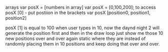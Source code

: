 arrays
var posX = [numbers in array]
var posX = [0,100,200];
to access posX [0] - put postiion in the brackets
var posX [position0, position1, position2]

posX [1] is equal to 100
when user types in 10, now the daynd night 2 will generate the position first and then in the draw loop just show me those 10 new positions over and over again static where they are 
instead of randomly placing them in 10 positions and keep doing that over and over.
